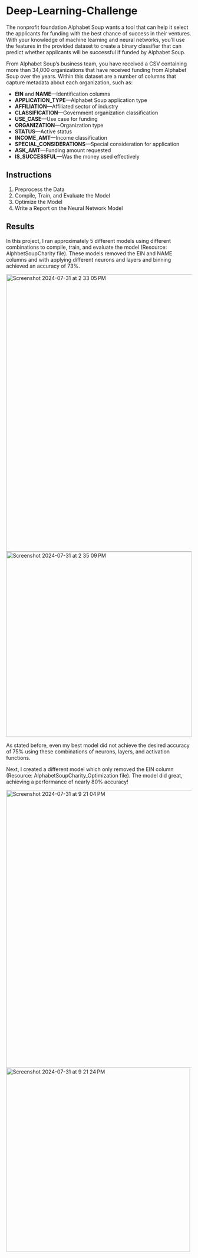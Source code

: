 # Deep-Learning-Challenge
The nonprofit foundation Alphabet Soup wants a tool that can help it select the applicants for funding with the best chance of success in their ventures. With your knowledge of machine learning and neural networks, you’ll use the features in the provided dataset to create a binary classifier that can predict whether applicants will be successful if funded by Alphabet Soup.

From Alphabet Soup’s business team, you have received a CSV containing more than 34,000 organizations that have received funding from Alphabet Soup over the years. Within this dataset are a number of columns that capture metadata about each organization, such as:
* **EIN** and **NAME**—Identification columns
* **APPLICATION_TYPE**—Alphabet Soup application type
* **AFFILIATION**—Affiliated sector of industry
* **CLASSIFICATION**—Government organization classification
* **USE_CASE**—Use case for funding
* **ORGANIZATION**—Organization type
* **STATUS**—Active status
* **INCOME_AMT**—Income classification
* **SPECIAL_CONSIDERATIONS**—Special consideration for application
* **ASK_AMT**—Funding amount requested
* **IS_SUCCESSFUL**—Was the money used effectively

## Instructions
1. Preprocess the Data
2. Compile, Train, and Evaluate the Model
3. Optimize the Model
4. Write a Report on the Neural Network Model

## Results 
In this project, I ran approximately 5 different models using different combinations to compile, train, and evaluate the model (Resource: AlphbetSoupCharity file). These models removed the EIN and NAME columns and with applying different neurons and layers and binning achieved an accuracy of 73%.

<img width="753" alt="Screenshot 2024-07-31 at 2 33 05 PM" src="https://github.com/user-attachments/assets/63a8ff5f-a956-44a1-8f53-e8e1a9210725">

<img width="503" alt="Screenshot 2024-07-31 at 2 35 09 PM" src="https://github.com/user-attachments/assets/5ea8b34c-73e1-4e35-ace1-aad039636c9d">

As stated before, even my best model did not achieve the desired accuracy of 75% using these combinations of neurons, layers, and activation functions. 

Next, I created a different model which only removed the EIN column (Resource: AlphabetSoupCharity_Optimization file). The model did great, achieving a performance of nearly 80% accuracy! 

<img width="754" alt="Screenshot 2024-07-31 at 9 21 04 PM" src="https://github.com/user-attachments/assets/f1bbe6c7-4a78-4f6f-9f85-1148a75eff64">

<img width="499" alt="Screenshot 2024-07-31 at 9 21 24 PM" src="https://github.com/user-attachments/assets/5290cbb1-b1e1-449a-9f7b-ea13efa7e0ea">


